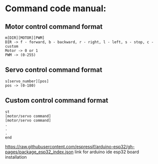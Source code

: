 # Command code manual:

## Motor control command format
    m[DIR][MOTOR][PWM]
    DIR -> f - forward, b - backward, r - right, l - left, s - stop, c - custom
    Motor -> 0 or 1
    PWM -> (0-255)


    
## Servo control command format
    s[servo_number][pos]
    pos -> (0-180)
    
## Custom control command format
    st
    [motor/servo command]
    [motor/servo command]
    .
    .
    .
    end

https://raw.githubusercontent.com/espressif/arduino-esp32/gh-pages/package_esp32_index.json
link for arduino ide esp32 board installation